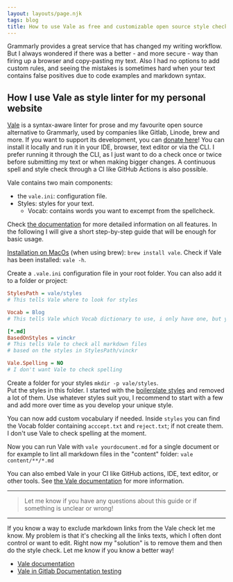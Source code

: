 ```yaml
---
layout: layouts/page.njk
tags: blog
title: How to use Vale as free and customizable open source style checker
---
```


Grammarly provides a great service that has changed my writing workflow. But I always wondered if there was a better - and more secure - way than firing up a browser and copy-pasting my text. Also I had no options to add custom rules, and seeing the mistakes is sometimes hard when your text contains false positives due to code examples and markdown syntax.

## How I use Vale as style linter for my personal website

[Vale](https://github.com/errata-ai/vale) is a syntax-aware linter for prose and my favourite open source alternative to Grammarly, used by companies like Gitlab, Linode, brew and more. If you want to support its development, you can [donate here](https://opencollective.com/vale)! You can install it locally and run it in your IDE, browser, text editor or via the CLI. I prefer running it through the CLI, as I just want to do a check once or twice before submitting my text or when making bigger changes. A continuous spell and style check through a CI like GitHub Actions is also possible.

Vale contains two main components:

- the `vale.ini`: configuration file.
- Styles: styles for your text.
  - Vocab: contains words you want to excempt from the spellcheck.

Check [the documentation](https://docs.errata.ai) for more detailed information on all features. In the following I will give a short step-by-step guide that will be enough for basic usage.

[Installation on MacOs](https://vale.sh/docs/) (when using brew): `brew install vale`. Check if Vale has been installed: `vale -h`.

Create a `.vale.ini` configuration file in your root folder. You can also add it to a folder or project:

```ini
StylesPath = vale/styles
# This tells Vale where to look for styles

Vocab = Blog
# This tells Vale which Vocab dictionary to use, i only have one, but you can have multiple

[*.md]
BasedOnStyles = vinckr
# This tells Vale to check all markdown files
# based on the styles in StylesPath/vinckr

Vale.Spelling = NO
# I don't want Vale to check spelling
```

Create a folder for your styles `mkdir -p vale/styles`.  
Put the styles in this folder. I started with the [boilerplate styles](https://github.com/errata-ai/vale-boilerplate/tree/master/styles) and removed a lot of them. Use whatever styles suit you, I recommend to start with a few and add more over time as you develop your unique style.

You can now add custom vocabulary if needed. Inside `styles` you can find the Vocab folder containing `acccept.txt` and `reject.txt`; if not create them. I don't use Vale to check spelling at the moment.

Now you can run Vale with `vale yourdocument.md` for a single document or for example to lint all markdown files in the "content" folder: `vale content/**/*.md`

You can also embed Vale in your CI like GitHub actions, IDE, text editor, or other tools. See [the Vale documentation](https://vale.sh/docs/) for more information.

---

> Let me know if you have any questions about this guide or if something is unclear or wrong!

---

If you know a way to exclude markdown links from the Vale check let me know. My problem is that it's checking all the links texts, which I often dont control or want to edit. Right now my "solution" is to remove them and then do the style check. Let me know if you know a better way!

- [Vale documentation](https://vale.sh/docs/)
- [Vale in Gitlab Documentation testing](https://docs.gitlab.com/ee/development/documentation/testing.html#vale)
